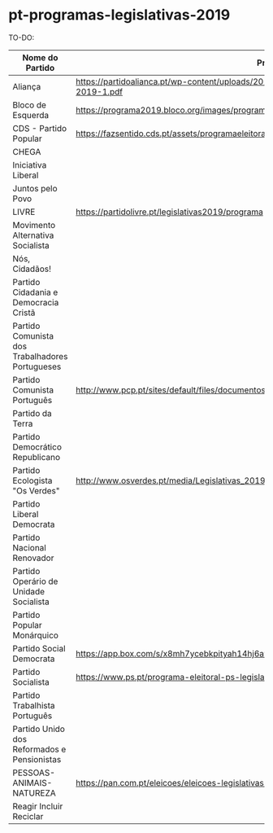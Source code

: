 # pt-programas-legislativas-2019

TO-DO:

| Nome do Partido| Programa | Responsável | Status |   |
|-------------------------------------------------|-----------------------------------------------------------------------------------------------------|-------------|--------|---|
| Aliança                                         | https://partidoalianca.pt/wp-content/uploads/2019/07/PROGRAMA-BASE-ALIAN%C3%87A-JULHO-2019-1.pdf    |             |        |   |
| Bloco de Esquerda                               | https://programa2019.bloco.org/images/programa-com-fotos.pdf                                        |             |        |   |
| CDS - Partido Popular                           | https://fazsentido.cds.pt/assets/programaeleitoral_legislativascds19.pdf                            | Nuno C.     | WIP    |   |
| CHEGA                                           |                                                                                                     |             |        |   |
| Iniciativa Liberal                              |                                                                                                     |             |        |   |
| Juntos pelo Povo                                |                                                                                                     |             |        |   |
| LIVRE                                           | https://partidolivre.pt/legislativas2019/programa                                                   |             |        |   |
| Movimento Alternativa Socialista                |                                                                                                     |             |        |   |
| Nós, Cidadãos!                                  |                                                                                                     |             |        |   |
| Partido Cidadania e Democracia Cristã           |                                                                                                     |             |        |   |
| Partido Comunista dos Trabalhadores Portugueses |                                                                                                     |             |        |   |
| Partido Comunista Português                     | http://www.pcp.pt/sites/default/files/documentos/201907_programa_eleitoral_pcp_legislativas2019.pdf |             |        |   |
| Partido da Terra                                |                                                                                                     |             |        |   |
| Partido Democrático Republicano                 |                                                                                                     |             |        |   |
| Partido Ecologista "Os Verdes"                  | http://www.osverdes.pt/media/Legislativas_2019/12_compromissos_Legislativas2019_PEV.pdf             | Tiago S.    | DONE   |   |
| Partido Liberal Democrata                       |                                                                                                     |             |        |   |
| Partido Nacional Renovador                      |                                                                                                     |             |        |   |
| Partido Operário de Unidade Socialista          |                                                                                                     |             |        |   |
| Partido Popular Monárquico                      |                                                                                                     |             |        |   |
| Partido Social Democrata                        | https://app.box.com/s/x8mh7ycebkpityah14hj6awgue3v0e9j                                              | Nuno C.     | WIP    |   |
| Partido Socialista                              | https://www.ps.pt/programa-eleitoral-ps-legislativas2019.pdf                                        | Tiago S.    | 50%    |   |
| Partido Trabalhista Português                   |                                                                                                     |             |        |   |
| Partido Unido dos Reformados e Pensionistas     |                                                                                                     |             |        |   |
| PESSOAS-ANIMAIS-NATUREZA                        | https://pan.com.pt/eleicoes/eleicoes-legislativas-2019/programa-eleitoral/                          | Tiago S.    | DONE   |   |
| Reagir Incluir Reciclar                         |                                                                                                     |             |        |   |
